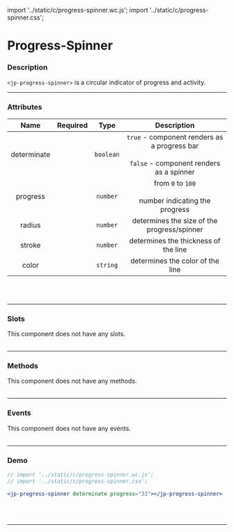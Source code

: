 import '../static/c/progress-spinner.wc.js';
import '../static/c/progress-spinner.css';

# Progress-Spinner

### Description

`<jp-progress-spinner>` is a circular indicator of progress and activity.
****

### Attributes

|  **Name**   | **Required** | **Type**  |                                         **Description**                                         |
| :---------: | :----------: | :-------: | :---------------------------------------------------------------------------------------------: |
| determinate |              | `boolean` | `true` - component renders as a progress bar <br></br> `false` - component renders as a spinner |
|  progress   |              | `number`  |                   from `0` to `100` <br></br> number indicating the progress                    |
|   radius    |              | `number`  |                           determines the size of the progress/spinner                           |
|   stroke    |              | `number`  |                              determines the thickness of the line                               |
|    color    |              | `string`  |                                determines the color of the line                                 |
<br></br>
****

### Slots

This component does not have any slots.
<br></br>
****

### Methods

This component does not have any methods.
<br></br>
****

### Events

This component does not have any events.
<br></br>
****

### Demo

```jsx live
// import '../static/c/progress-spinner.wc.js';
// import '../static/c/progress-spinner.css';

<jp-progress-spinner determinate progress="33"></jp-progress-spinner>
```
<br></br>
****